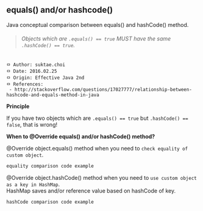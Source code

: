 ## equals() and/or hashcode()
Java conceptual comparison between equals() and hashCode() method.

>###### Objects which are `.equals() == true` MUST have the same `.hashCode() == true`.

```
ㅁ Author: suktae.choi
ㅁ Date: 2016.02.25
ㅁ Origin: Effective Java 2nd
ㅁ References:
 - http://stackoverflow.com/questions/17027777/relationship-between-hashcode-and-equals-method-in-java
```

**Principle**

If you have two objects which are `.equals() == true` but `.hashCode() == false`, that is wrong!

**When to @Override equals() and/or hashCode() method?**

@Override object.equals() method when you need to `check equality of custom object`.

```java
equality comparison code example
```

@Override object.hashCode() method when you need to `use custom object as a key in HashMap`.<br>
HashMap saves and/or reference value based on hashCode of key.

```java
hashCode comparison code example
```
